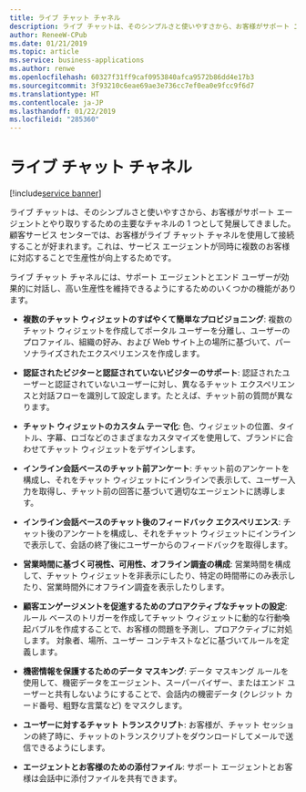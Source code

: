 ```yaml
---
title: ライブ チャット チャネル
description: ライブ チャットは、そのシンプルさと使いやすさから、お客様がサポート エージェントとやり取りするための主要なチャネルの 1 つとして発展してきました。
author: ReneeW-CPub
ms.date: 01/21/2019
ms.topic: article
ms.service: business-applications
ms.author: renwe
ms.openlocfilehash: 60327f31ff9caf0953840afca9572b86dd4e17b3
ms.sourcegitcommit: 3f93210c6eae69ae3e736cc7ef0ea0e9fcc9f6d7
ms.translationtype: HT
ms.contentlocale: ja-JP
ms.lasthandoff: 01/22/2019
ms.locfileid: "285360"
---
```

#  <a name="live-chat-channel"></a>ライブ チャット チャネル
[!include[service banner](../../includes/service.md)]




ライブ チャットは、そのシンプルさと使いやすさから、お客様がサポート エージェントとやり取りするための主要なチャネルの 1 つとして発展してきました。 顧客サービス センターでは、お客様がライブ チャット チャネルを使用して接続することが好まれます。これは、サービス エージェントが同時に複数のお客様に対応することで生産性が向上するためです。

ライブ チャット チャネルには、サポート エージェントとエンド ユーザーが効果的に対話し、高い生産性を維持できるようにするためのいくつかの機能があります。

- **複数のチャット ウィジェットのすばやくて簡単なプロビジョニング**: 複数のチャット ウィジェットを作成してポータル ユーザーを分離し、ユーザーのプロファイル、組織の好み、および Web サイト上の場所に基づいて、パーソナライズされたエクスペリエンスを作成します。

- **認証されたビジターと認証されていないビジターのサポート**: 認証されたユーザーと認証されていないユーザーに対し、異なるチャット エクスペリエンスと対話フローを識別して設定します。たとえば、チャット前の質問が異なります。

- **チャット ウィジェットのカスタム テーマ化**: 色、ウィジェットの位置、タイトル、字幕、ロゴなどのさまざまなカスタマイズを使用して、ブランドに合わせてチャット ウィジェットをデザインします。

- **インライン会話ベースのチャット前アンケート**: チャット前のアンケートを構成し、それをチャット ウィジェットにインラインで表示して、ユーザー入力を取得し、チャット前の回答に基づいて適切なエージェントに誘導します。

- **インライン会話ベースのチャット後のフィードバック エクスペリエンス**: チャット後のアンケートを構成し、それをチャット ウィジェットにインラインで表示して、会話の終了後にユーザーからのフィードバックを取得します。

- **営業時間に基づく可視性、可用性、オフライン調査の構成**: 営業時間を構成して、チャット ウィジェットを非表示にしたり、特定の時間帯にのみ表示したり、営業時間外にオフライン調査を表示したりします。

- **顧客エンゲージメントを促進するためのプロアクティブなチャットの設定**: ルール ベースのトリガーを作成してチャット ウィジェットに動的な行動喚起バブルを作成することで、お客様の問題を予測し、プロアクティブに対処します。 対象者、場所、ユーザー コンテキストなどに基づいてルールを定義します。

- **機密情報を保護するためのデータ マスキング**: データ マスキング ルールを使用して、機密データをエージェント、スーパーバイザー、またはエンド ユーザーと共有しないようにすることで、会話内の機密データ (クレジット カード番号、粗野な言葉など) をマスクします。

- **ユーザーに対するチャット トランスクリプト**: お客様が、チャット セッションの終了時に、チャットのトランスクリプトをダウンロードしてメールで送信できるようにします。

- **エージェントとお客様のための添付ファイル**: サポート エージェントとお客様は会話中に添付ファイルを共有できます。
